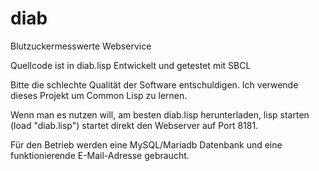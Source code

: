 # diab
Blutzuckermesswerte Webservice

Quellcode ist in diab.lisp
Entwickelt und getestet mit SBCL


Bitte die schlechte Qualität der Software entschuldigen. Ich verwende dieses Projekt um Common Lisp zu lernen.


Wenn man es nutzen will, am besten diab.lisp herunterladen, lisp starten (load "diab.lisp") startet direkt den Webserver auf Port 8181.

Für den Betrieb werden eine MySQL/Mariadb Datenbank und eine funktionierende E-Mail-Adresse gebraucht.
